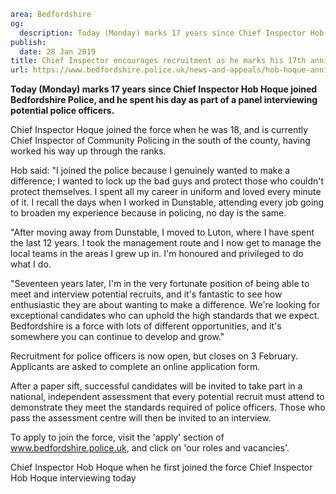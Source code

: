 ```yaml
area: Bedfordshire
og:
  description: Today (Monday) marks 17 years since Chief Inspector Hob Hoque joined Bedfordshire Police, and he spent his day as part of a panel interviewing potential police officers.
publish:
  date: 28 Jan 2019
title: Chief Inspector encourages recruitment as he marks his 17th anniversary by interviewing new recruits
url: https://www.bedfordshire.police.uk/news-and-appeals/hob-hoque-anniversary-jan2019
```

**Today (Monday) marks 17 years since Chief Inspector Hob Hoque joined Bedfordshire Police, and he spent his day as part of a panel interviewing potential police officers.**

Chief Inspector Hoque joined the force when he was 18, and is currently Chief Inspector of Community Policing in the south of the county, having worked his way up through the ranks.

Hob said: "I joined the police because I genuinely wanted to make a difference; I wanted to lock up the bad guys and protect those who couldn't protect themselves. I spent all my career in uniform and loved every minute of it. I recall the days when I worked in Dunstable, attending every job going to broaden my experience because in policing, no day is the same.

"After moving away from Dunstable, I moved to Luton, where I have spent the last 12 years. I took the management route and I now get to manage the local teams in the areas I grew up in. I'm honoured and privileged to do what I do.

"Seventeen years later, I'm in the very fortunate position of being able to meet and interview potential recruits, and it's fantastic to see how enthusiastic they are about wanting to make a difference. We're looking for exceptional candidates who can uphold the high standards that we expect. Bedfordshire is a force with lots of different opportunities, and it's somewhere you can continue to develop and grow."

Recruitment for police officers is now open, but closes on 3 February. Applicants are asked to complete an online application form.

After a paper sift, successful candidates will be invited to take part in a national, independent assessment that every potential recruit must attend to demonstrate they meet the standards required of police officers. Those who pass the assessment centre will then be invited to an interview.

To apply to join the force, visit the 'apply' section of www.bedfordshire.police.uk, and click on 'our roles and vacancies'.

Chief Inspector Hob Hoque when he first joined the force Chief Inspector Hob Hoque interviewing today

